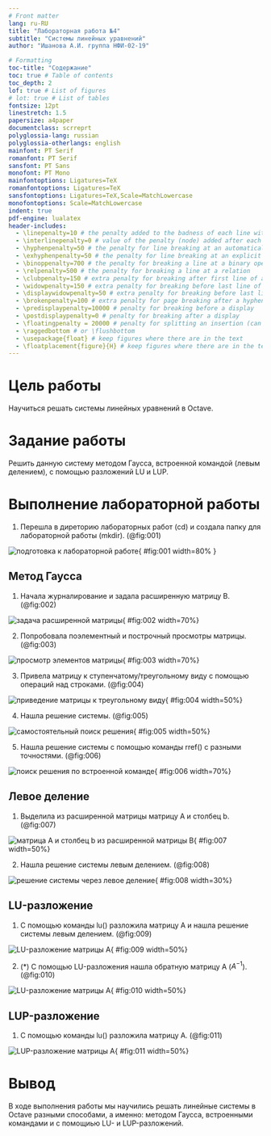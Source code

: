 ```yaml
---
# Front matter
lang: ru-RU
title: "Лабораторная работа №4"
subtitle: "Системы линейных уравнений"
author: "Ишанова А.И. группа НФИ-02-19"

# Formatting
toc-title: "Содержание"
toc: true # Table of contents
toc_depth: 2
lof: true # List of figures
# lot: true # List of tables
fontsize: 12pt
linestretch: 1.5
papersize: a4paper
documentclass: scrreprt
polyglossia-lang: russian
polyglossia-otherlangs: english
mainfont: PT Serif
romanfont: PT Serif
sansfont: PT Sans
monofont: PT Mono
mainfontoptions: Ligatures=TeX
romanfontoptions: Ligatures=TeX
sansfontoptions: Ligatures=TeX,Scale=MatchLowercase
monofontoptions: Scale=MatchLowercase
indent: true
pdf-engine: lualatex
header-includes:
  - \linepenalty=10 # the penalty added to the badness of each line within a paragraph (no associated penalty node) Increasing the value makes tex try to have fewer lines in the paragraph.
  - \interlinepenalty=0 # value of the penalty (node) added after each line of a paragraph.
  - \hyphenpenalty=50 # the penalty for line breaking at an automatically inserted hyphen
  - \exhyphenpenalty=50 # the penalty for line breaking at an explicit hyphen
  - \binoppenalty=700 # the penalty for breaking a line at a binary operator
  - \relpenalty=500 # the penalty for breaking a line at a relation
  - \clubpenalty=150 # extra penalty for breaking after first line of a paragraph
  - \widowpenalty=150 # extra penalty for breaking before last line of a paragraph
  - \displaywidowpenalty=50 # extra penalty for breaking before last line before a display math
  - \brokenpenalty=100 # extra penalty for page breaking after a hyphenated line
  - \predisplaypenalty=10000 # penalty for breaking before a display
  - \postdisplaypenalty=0 # penalty for breaking after a display
  - \floatingpenalty = 20000 # penalty for splitting an insertion (can only be split footnote in standard LaTeX)
  - \raggedbottom # or \flushbottom
  - \usepackage{float} # keep figures where there are in the text
  - \floatplacement{figure}{H} # keep figures where there are in the text
---
```


# Цель работы

Научиться решать системы линейных уравнений в Octave.

# Задание работы

Решить данную систему методом Гаусса, встроенной командой (левым делением), с помощью разложений LU и LUP.

# Выполнение лабораторной работы

1. Перешла в диреторию лабораторных работ (cd) и создала папку для лабораторной работы (mkdir). (@fig:001)

![подготовка к лабораторной работе](лаб04рис/1.png){ #fig:001 width=80% }

## Метод Гаусса

1. Начала журналирование и задала расширенную матрицу B. (@fig:002)

![задача расширенной матрицы](лаб04рис/2.png){ #fig:002 width=70%}

2. Попробовала поэлементный и построчный просмотры матрицы. (@fig:003)

![просмотр элементов матрицы](лаб04рис/3.png){ #fig:003 width=70%}

3. Привела матрицу к ступенчатому/треугольному виду с помощью операций над строками. (@fig:004)

![приведение матрицы к треугольному виду](лаб04рис/4.png){ #fig:004 width=50%}

4. Нашла решение системы. (@fig:005)

![самостоятельный поиск решения](лаб04рис/5.png){ #fig:005 width=50%}

5. Нашла решение системы с помощью команды rref() с разными точностями. (@fig:006)

![поиск решения по встроенной команде](лаб04рис/6.png){ #fig:006 width=70%}

## Левое деление

1. Выделила из расширенной матрицы матрицу А и столбец b. (@fig:007)

![матрица А и столбец b из расширенной матрицы B](лаб04рис/7.png){ #fig:007 width=50%}

2. Нашла решение системы левым делением. (@fig:008)

![решение системы через левое деление](лаб04рис/8.png){ #fig:008 width=30%}

## LU-разложение

1. С помощью команды lu() разложила матрицу А и нашла решение системы левым делением. (@fig:009)

![LU-разложение матрицы А](лаб04рис/9.png){ #fig:009 width=50%}

2. (*) С помощью LU-разложения нашла обратную матрицу А ($A^{-1}$). (@fig:010)

![LU-разложение матрицы А](лаб04рис/10.png){ #fig:010 width=50%}

## LUP-разложение

1. С помощью команды lu() разложила матрицу А. (@fig:011)

![LUP-разложение матрицы А](лаб04рис/11.png){ #fig:011 width=50%}

# Вывод

В ходе выполнения работы мы научились решать линейные системы в Octave разными способами, а именно: методом Гаусса, встроенными командами и с помощиью LU- и LUP-разложений.
